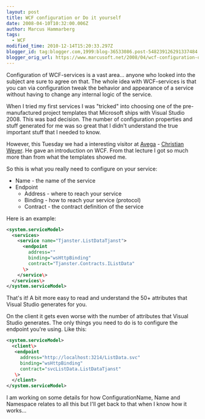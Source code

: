 ```yaml
---
layout: post
title: WCF configuration or Do it yourself
date: 2008-04-10T10:32:00.006Z
author: Marcus Hammarberg
tags:
  - WCF
modified_time: 2010-12-14T15:20:33.297Z
blogger_id: tag:blogger.com,1999:blog-36533086.post-548239126291337484
blogger_orig_url: https://www.marcusoft.net/2008/04/wcf-configuration-or-do-it-yourself.html
---
```


Configuration of WCF-services is a vast area... anyone who looked into the subject are sure to agree on that. The whole idea with WCF-services is that you can via configuration tweak the behavior and appearance of a service without having to change any internal logic of the service.

When I tried my first services I was "tricked" into choosing one of the pre-manufactured project templates that Microsoft ships with Visual Studio 2008. This was bad decision. The number of configuration properties and stuff generated for me was so great that I didn't understand the true important stuff that I needed to know.

However, this Tuesday we had a interesting visitor at [Avega](http://www.avega.se/) - [Christian Weyer](http://blogs.thinktecture.com/cweyer/). He gave an introduction on WCF. From that lecture I got so much more than from what the templates showed me.

So this is what you really need to configure on your service:

- Name - the name of the service
- Endpoint
  - Address - where to reach your service
  - Binding - how to reach your service (protocol)
  - Contract - the contract definition of the service

Here is an example:

```xml
<system.serviceModel>
  <services>
    <service name="Tjanster.ListDataTjanst">
      <endpoint
        address=""
        binding="wsHttpBinding"
        contract="Tjanster.Contracts.IListData"
      \>
    </service\>
  </services\>
</system.serviceModel>
```

That's it! A bit more easy to read and understand the 50+ attributes
that Visual Studio generates for you.

On the client it gets even worse with the number of attributes that
Visual Studio generates. The only things you need to do is to configure
the endpoint you're using. Like this:

```xml
<system.serviceModel>
  <client\>
   <endpoint
     address="http://localhost:3214/ListData.svc"
     binding="wsHttpBinding"
     contract="svcListData.ListDataTjanst"
   \>
  </client>
</system.serviceModel>
```

I am working on some details for how ConfigurationName, Name and Namespace relates to all this but I'll get back to that when I know how it works...
